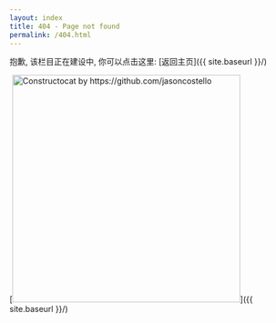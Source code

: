 ```yaml
---
layout: index
title: 404 - Page not found
permalink: /404.html
---
```


抱歉, 该栏目正在建设中, 你可以点击这里: [返回主页]({{ site.baseurl }}/)

[<img src="{{ site.baseurl }}/images/404.jpg" alt="Constructocat by https://github.com/jasoncostello" style="width: 400px;"/>]({{ site.baseurl }}/)

